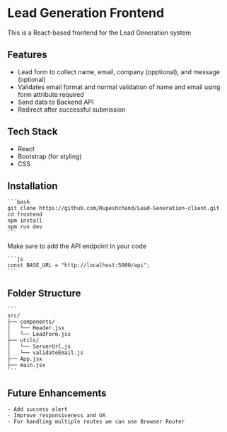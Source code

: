 # Lead Generation Frontend

This is a React-based frontend for the Lead Generation system

## Features
 - Lead form to collect name, email, company (opptional), and message (optional)
 - Validates email format and normal validation of name and email using form attribute required
 - Send data to Backend API
 - Redirect after successful submission

## Tech Stack
 - React
 - Bootstrap (for styling)
 - CSS

## Installation

    ```bash
    git clone https://github.com/Rupeshchand/Lead-Generation-client.git
    cd frontend
    npm install
    npm run dev
    ```

Make sure to add the API endpoint in your code

    ```js
    const BASE_URL = "http://localhost:5000/api";
    ```

## Folder Structure
    
    ```
    src/
    ├── components/
    │   └── Header.jsx
    │   └── LeadForm.jsx
    ├── utils/
    │   └── ServerUrl.js
    │   └── validateEmail.js
    ├── App.jsx
    ├── main.jsx
    ```

## Future Enhancements
    - Add success alert
    - Improve responsiveness and UX 
    - For handling multiple routes we can use Browser Router
